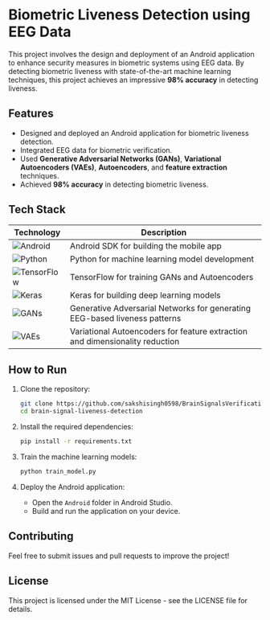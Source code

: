 
# Biometric Liveness Detection using EEG Data

This project involves the design and deployment of an Android application to enhance security measures in biometric systems using EEG data. By detecting biometric liveness with state-of-the-art machine learning techniques, this project achieves an impressive **98% accuracy** in detecting liveness.

## Features
- Designed and deployed an Android application for biometric liveness detection.
- Integrated EEG data for biometric verification.
- Used **Generative Adversarial Networks (GANs)**, **Variational Autoencoders (VAEs)**, **Autoencoders**, and **feature extraction** techniques.
- Achieved **98% accuracy** in detecting biometric liveness.

## Tech Stack

| Technology | Description |
|------------|-------------|
| ![Android](https://img.shields.io/badge/Android-3DDC84?style=for-the-badge&logo=android&logoColor=white) | Android SDK for building the mobile app |
| ![Python](https://img.shields.io/badge/Python-3776AB?style=for-the-badge&logo=python&logoColor=white) | Python for machine learning model development |
| ![TensorFlow](https://img.shields.io/badge/TensorFlow-FF6F00?style=for-the-badge&logo=tensorflow&logoColor=white) | TensorFlow for training GANs and Autoencoders |
| ![Keras](https://img.shields.io/badge/Keras-D00000?style=for-the-badge&logo=keras&logoColor=white) | Keras for building deep learning models |
| ![GANs](https://img.shields.io/badge/GANs-blue?style=for-the-badge&logo=neural-network&logoColor=white) | Generative Adversarial Networks for generating EEG-based liveness patterns |
| ![VAEs](https://img.shields.io/badge/VAEs-green?style=for-the-badge&logo=neural-network&logoColor=white) | Variational Autoencoders for feature extraction and dimensionality reduction |

## How to Run

1. Clone the repository:
   ```bash
   git clone https://github.com/sakshisingh0598/BrainSignalsVerification_Server.git
   cd brain-signal-liveness-detection
   ```

2. Install the required dependencies:
   ```bash
   pip install -r requirements.txt
   ```

3. Train the machine learning models:
   ```bash
   python train_model.py
   ```

4. Deploy the Android application:
   - Open the `Android` folder in Android Studio.
   - Build and run the application on your device.

## Contributing

Feel free to submit issues and pull requests to improve the project!

## License

This project is licensed under the MIT License - see the LICENSE file for details.
